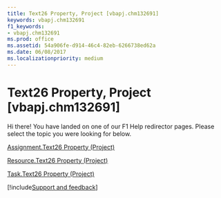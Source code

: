 ```yaml
---
title: Text26 Property, Project [vbapj.chm132691]
keywords: vbapj.chm132691
f1_keywords:
- vbapj.chm132691
ms.prod: office
ms.assetid: 54a906fe-d914-46c4-82eb-6266738ed62a
ms.date: 06/08/2017
ms.localizationpriority: medium
---
```



# Text26 Property, Project [vbapj.chm132691]

Hi there! You have landed on one of our F1 Help redirector pages. Please select the topic you were looking for below.

[Assignment.Text26 Property (Project)](https://msdn.microsoft.com/library/e01ed7b0-88f1-818f-8548-150945b3bc1f%28Office.15%29.aspx)

[Resource.Text26 Property (Project)](https://msdn.microsoft.com/library/3495a77e-d5a3-452c-9102-75739fe907b1%28Office.15%29.aspx)

[Task.Text26 Property (Project)](https://msdn.microsoft.com/library/59cb098f-48cd-7a54-ca64-8bdbd4ae2b12%28Office.15%29.aspx)

[!include[Support and feedback](~/includes/feedback-boilerplate.md)]